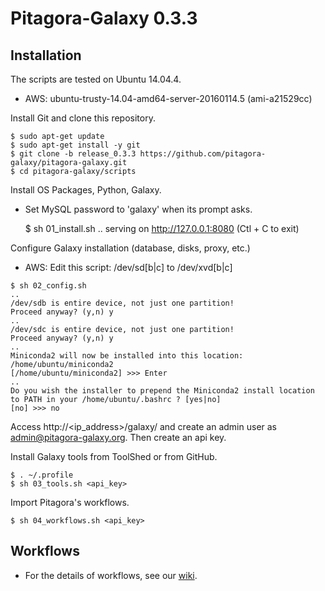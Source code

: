 # Pitagora-Galaxy 0.3.3

## Installation

The scripts are tested on Ubuntu 14.04.4.

* AWS: ubuntu-trusty-14.04-amd64-server-20160114.5 (ami-a21529cc)

Install Git and clone this repository.

    $ sudo apt-get update
    $ sudo apt-get install -y git
    $ git clone -b release_0.3.3 https://github.com/pitagora-galaxy/pitagora-galaxy.git
    $ cd pitagora-galaxy/scripts

Install OS Packages, Python, Galaxy.

* Set MySQL password to 'galaxy' when its prompt asks.

    $ sh 01_install.sh
    ..
    serving on http://127.0.0.1:8080
    (Ctl + C to exit)

Configure Galaxy installation (database, disks, proxy, etc.)

* AWS: Edit this script: /dev/sd[b|c] to /dev/xvd[b|c]
```
$ sh 02_config.sh
..
/dev/sdb is entire device, not just one partition!
Proceed anyway? (y,n) y
..
/dev/sdc is entire device, not just one partition!
Proceed anyway? (y,n) y
..
Miniconda2 will now be installed into this location:
/home/ubuntu/miniconda2
[/home/ubuntu/miniconda2] >>> Enter
..
Do you wish the installer to prepend the Miniconda2 install location
to PATH in your /home/ubuntu/.bashrc ? [yes|no]
[no] >>> no
```

Access http://<ip_address>/galaxy/ and create an admin user as admin@pitagora-galaxy.org. Then create an api key.

Install Galaxy tools from ToolShed or from GitHub.

    $ . ~/.profile
    $ sh 03_tools.sh <api_key>

Import Pitagora's workflows.

    $ sh 04_workflows.sh <api_key>

## Workflows

* For the details of workflows, see our [wiki](http://wiki.pitagora-galaxy.org/wiki/index.php/Workflows).
